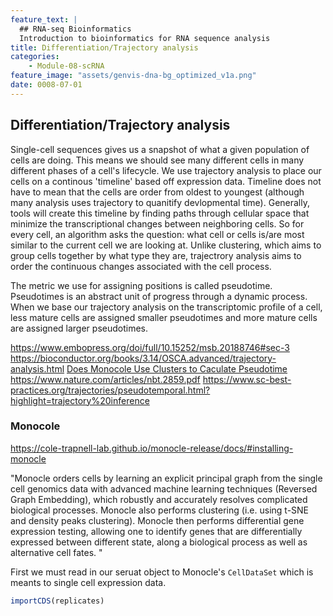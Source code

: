 ```yaml
---
feature_text: |
  ## RNA-seq Bioinformatics
  Introduction to bioinformatics for RNA sequence analysis
title: Differentiation/Trajectory analysis
categories:
    - Module-08-scRNA
feature_image: "assets/genvis-dna-bg_optimized_v1a.png"
date: 0008-07-01
---
```


## Differentiation/Trajectory analysis

Single-cell sequences gives us a snapshot of what a given population of cells are doing. This means we should see many different cells in many different phases of a cell's lifecycle. We use trajectory analysis to place our cells on a continous 'timeline' based off expression data. Timeline does not have to mean that the cells are order from oldest to youngest (although many analysis uses trajectory to quanitify devlopmental time). Generally, tools will create this timeline by finding paths through cellular space that minimize the transcriptional changes between neighboring cells. So for every cell, an algorithm asks the question: what cell or cells is/are most similar to the current cell we are looking at. Unlike clustering, which aims to group cells together by what type they are, trajectrory analysis aims to order the continuous changes associated with the cell process.

The metric we use for assigning positions is called pseudotime. Pseudotimes is an abstract unit of progress through a dynamic process. When we base our trajectory analysis on the transcriptomic profile of a cell, less mature cells are assigned smaller pseudotimes and more mature cells are assigned larger pseudotimes.

https://www.embopress.org/doi/full/10.15252/msb.20188746#sec-3
https://bioconductor.org/books/3.14/OSCA.advanced/trajectory-analysis.html
[Does Monocole Use Clusters to Caculate Pseudotime](https://github.com/cole-trapnell-lab/monocle-release/issues/65)
https://www.nature.com/articles/nbt.2859.pdf
https://www.sc-best-practices.org/trajectories/pseudotemporal.html?highlight=trajectory%20inference


### Monocole
https://cole-trapnell-lab.github.io/monocle-release/docs/#installing-monocle

"Monocle orders cells by learning an explicit principal graph from the single cell genomics data with advanced machine learning techniques (Reversed Graph Embedding), which robustly and accurately resolves complicated biological processes. Monocle also performs clustering (i.e. using t-SNE and density peaks clustering). Monocle then performs differential gene expression testing, allowing one to identify genes that are differentially expressed between different state, along a biological process as well as alternative cell fates. "


First we must read in our seruat object to Monocle's `CellDataSet` which is meants to single cell expression data. 

```R
importCDS(replicates)
```